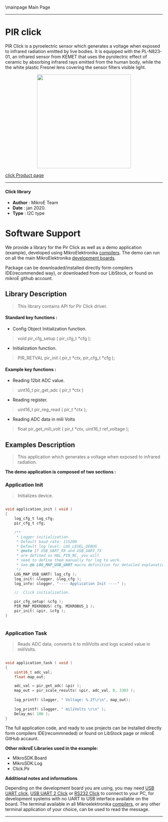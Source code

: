 \mainpage Main Page
 
---
# PIR click

PIR Click is a pyroelectric sensor which generates a voltage when exposed to infrared radiation emitted by live bodies. It is equipped with the PL-N823-01, an infrared sensor from KEMET that uses the pyrolectric effect of ceramic by absorbing infrared rays emitted from the human body, while the the white plastic Fresnel lens covering the sensor filters visible light.

<p align="center">
  <img src="https://download.mikroe.com/images/click_for_ide/pir_click.png" height=300px>
</p>

[click Product page](https://www.mikroe.com/pir-click)

---


#### Click library 

- **Author**        : MikroE Team
- **Date**          : jan 2020.
- **Type**          : I2C type


# Software Support

We provide a library for the Pir Click 
as well as a demo application (example), developed using MikroElektronika 
[compilers](https://shop.mikroe.com/compilers). 
The demo can run on all the main MikroElektronika [development boards](https://shop.mikroe.com/development-boards).

Package can be downloaded/installed directly form compilers IDE(recommended way), or downloaded from our LibStock, or found on mikroE github account. 

## Library Description

> This library contains API for Pir Click driver.

#### Standard key functions :

- Config Object Initialization function.
> void pir_cfg_setup ( pir_cfg_t *cfg ); 
 
- Initialization function.
> PIR_RETVAL pir_init ( pir_t *ctx, pir_cfg_t *cfg );

#### Example key functions :

- Reading 12bit ADC value.
> uint16_t pir_get_adc ( pir_t *ctx )
 
- Reading register.
> uint16_t pir_reg_read ( pir_t *ctx );

- Reading ADC data in mili Volts
> float pir_get_mili_volt ( pir_t *ctx, uint16_t ref_voltage );

## Examples Description
 
> This application which generates a voltage when exposed to infrared radiation.

**The demo application is composed of two sections :**

### Application Init 

> Initializes device. 

```c

void application_init ( void )
{
    log_cfg_t log_cfg;
    pir_cfg_t cfg;

    /** 
     * Logger initialization.
     * Default baud rate: 115200
     * Default log level: LOG_LEVEL_DEBUG
     * @note If USB_UART_RX and USB_UART_TX 
     * are defined as HAL_PIN_NC, you will 
     * need to define them manually for log to work. 
     * See @b LOG_MAP_USB_UART macro definition for detailed explanation.
     */
    LOG_MAP_USB_UART( log_cfg );
    log_init( &logger, &log_cfg );
    log_info( &logger, "---- Application Init ----" );

    //  Click initialization.

    pir_cfg_setup( &cfg );
    PIR_MAP_MIKROBUS( cfg, MIKROBUS_1 );
    pir_init( &pir, &cfg );
}
  
```

### Application Task

> Reads ADC data, converts it to miliVolts and logs scaled value in miliVolts. 

```c

void application_task ( void )
{
    uint16_t adc_val;
    float map_out;

    adc_val = pir_get_adc( &pir );
    map_out = pir_scale_results( &pir, adc_val, 0, 3303 );
    
    log_printf( &logger, " Voltage: %.2f\r\n", map_out);
   
    log_printf( &logger, " miliVolts \r\n" );
    Delay_ms( 100 );
}  

```

The full application code, and ready to use projects can be  installed directly form compilers IDE(recommneded) or found on LibStock page or mikroE GitHub accaunt.

**Other mikroE Libraries used in the example:** 

- MikroSDK.Board
- MikroSDK.Log
- Click.Pir

**Additional notes and informations**

Depending on the development board you are using, you may need 
[USB UART click](https://shop.mikroe.com/usb-uart-click), 
[USB UART 2 Click](https://shop.mikroe.com/usb-uart-2-click) or 
[RS232 Click](https://shop.mikroe.com/rs232-click) to connect to your PC, for 
development systems with no UART to USB interface available on the board. The 
terminal available in all Mikroelektronika 
[compilers](https://shop.mikroe.com/compilers), or any other terminal application 
of your choice, can be used to read the message.



---
